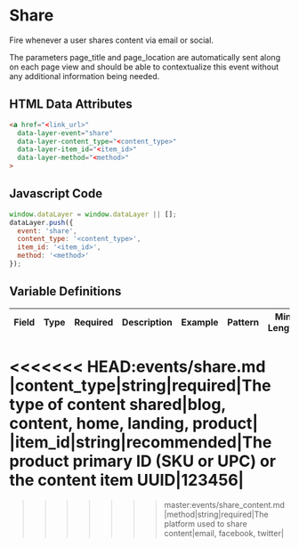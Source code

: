 # Share

Fire whenever a user shares content via email or social. 

The parameters page_title and page_location are automatically sent along on each page view and should be able to contextualize this event without any additional information being needed.

## HTML Data Attributes

```html
<a href="<link_url>"
  data-layer-event="share"
  data-layer-content_type="<content_type>"
  data-layer-item_id="<item_id>"
  data-layer-method="<method>"
>
```

## Javascript Code

```js
window.dataLayer = window.dataLayer || [];
dataLayer.push({
  event: 'share',
  content_type: '<content_type>',
  item_id: '<item_id>',
  method: '<method>'
});
```

## Variable Definitions

|Field|Type|Required|Description|Example|Pattern|Min Length|Max Length|Minimum|Maximum|Multiple Of|
| --- | --- | --- | --- | --- | --- | --- | --- | --- | --- | --- |
<<<<<<< HEAD:events/share.md
|content_type|string|required|The type of content shared|blog, content, home, landing, product|
|item_id|string|recommended|The product primary ID (SKU or UPC) or the content item UUID|123456|
=======
>>>>>>> master:events/share_content.md
|method|string|required|The platform used to share content|email, facebook, twitter|